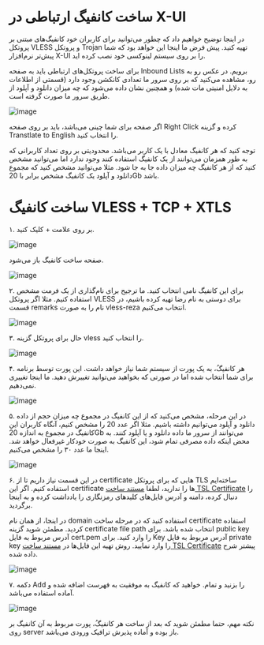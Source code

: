 # ساخت کانفیگ ارتباطی در X-UI
در اینجا توضیح خواهیم داد که چطور می‌توانید برای کاربران خود کانفیگ‌های مبتنی بر پروتکل VLESS و پروتکل Trojan تهیه کنید. پیش فرض ما اینجا این خواهد بود که شما پیش‌تر نرم‌افزار X-UI را بر روی سیستم لینوکسی خود نصب کرده اید.

برای ساخت پروتکل‌های ارتباطی باید به صفحه Inbound Lists برویم. در عکس رو به رو، مشاهده می‌کنید که بر روی سرور ما تعدادی کانکشن وجود دارد (قسمتی از اطلاعات به دلایل امنیتی مات شده) و همچنین نشان داده می‌شود که چه میزان دانلود و آپلود از طریق سرور ما صورت گرفته است.

![image](https://user-images.githubusercontent.com/118040490/201569076-33134099-c0b2-4549-8ff7-eb90f5608621.png)

اگر صفحه برای شما چینی می‌باشد، باید بر روی صفحه Right Click‌ کرده و گزینه Transtlate to English را انتخاب کنید.

توجه کنید که هر کانفیگ معادل با یک کاربر می‌باشد. محدودیتی بر روی تعداد کاربرانی که به طور همزمان می‌توانند از یک کانفیگ استفاده کنند وجود ندارد اما می‌توانید مشخص کنید که از هر کانفیگ چه میزان داده جا به جا شود. مثلا می‌توانید مشخص کنید که مجموع دانلود و آپلود یک کانفیگ مشخص برابر با 20Gb باشد. 

# ساخت کانفیگ VLESS + TCP + XTLS

۱. بر روی علامت + کلیک کنید.

![image](https://user-images.githubusercontent.com/118040490/201569651-5ae49659-70f3-4a43-a4ce-5a7ed8f87df1.png)

صفحه ساخت کانفیگ باز می‌شود.

![image](https://user-images.githubusercontent.com/118040490/201569842-bba57b9d-4144-4c44-a706-257cacc3d6b8.png)

۲. برای این کانفیگ نامی انتخاب کنید. ما ترجیح برای نام‌گذاری از یک فرمت مشخص استفاده کنیم. مثلا اگر پروتکل VLESS برای دوستی به نام رضا تهیه کرده باشیم، در قسمت remarks نام را به صورت vless-reza انتخاب می‌کنیم.

![image](https://user-images.githubusercontent.com/118040490/201570179-0ffbe326-db4a-4cff-a702-1633061d3bfc.png)


۳. حال برای پروتکل گزینه vless را انتخاب کنید. 

![image](https://user-images.githubusercontent.com/118040490/201570343-5966368f-7dc3-47e9-a6c4-f5e3ed5525a5.png)

۴. هر کانفیگُ، به یک پورت از سیستم شما نیاز خواهد داشت. این پورت توسط برنامه برای شما انتخاب شده اما در صورتی که بخواهید می‌توانید تغییرش دهید. ما اینجا تغییری نمی‌دهیم.

![image](https://user-images.githubusercontent.com/118040490/201583336-e38c5121-2f20-4911-a236-60a0d81e82a0.png)

۵. در این مرحله، مشخص می‌کنید که از این کانفیگ در مجموع چه میزان حجم از داده دانلود و آپلود می‌توانیم داشته باشیم. مثلا اگر عدد 20 را مشخص کنیم، آنگاه کاربران این کانفیگ در مجموع به اندازه 20Gb می‌توانند از سرور ما داده دانلود و یا آپلود کنند. به محض اینکه داده مصرفی تمام شود، این کانفیگ به صورت خودکار غیرفعال خواهد شد. اینجا ما عدد ۳۰ را مشخص می‌کنیم.

![image](https://user-images.githubusercontent.com/118040490/201583716-95b49100-cdb7-4ecf-a46b-7ff5569de491.png)

۶. در این قسمت نیاز داریم تا از certificate هایی که برای پروتکل TLS ساخته‌ایم استفاده کنیم. اگر این certificate ها را ندارید، لطفا [مستند ساخت TSL Certificate](https://github.com/iranxray/hope/blob/main/create-tsl-certificate.md) را دنبال کرده، دامنه و آدرس فایل‌های کلیدهای رمزنگاری را یادداشت کرده و به اینجا برگردید.

در اینجا، از همان نام domain استفاده کنید که در مرحله ساخت certificate استفاده کردید. مطمئن شوید گزینه certificate file path انتخاب شده باشد. برای public key آدرس مربوط به فایل cert.pem را وارد کنید. برای Key آدرس مربوط به فایل private key را وارد نمایید. روش تهیه این فایل‌ها در [مستند ساخت TSL Certificate](https://github.com/iranxray/hope/blob/main/create-tsl-certificate.md) پیشتر شرح داده شده. 

![image](https://user-images.githubusercontent.com/118040490/201596466-93e8f7cf-b15b-4bfd-a002-5d427efb9a1d.png)

۷. دکمه Add را بزنید و تمام. خواهید که کانفیگ به موفقیت به فهرست اضافه شده و آماده استفاده می‌باشد.

![image](https://user-images.githubusercontent.com/118040490/201597880-7654ba1e-792b-4e09-a26a-f28ab4ffaaca.png)

نکته مهم، حتما مطمئن شوید که بعد از ساخت هر کانفیگُ، پورت مربوط به آن کانفیگ بر روی server باز بوده و آماده پذیرش ترافیک ورودی می‌باشد.
